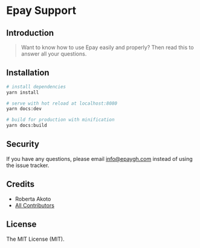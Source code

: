 # Epay Support


## Introduction
> Want to know how to use Epay easily and properly? Then read this to answer all your questions.

## Installation

``` bash
# install dependencies
yarn install

# serve with hot reload at localhost:8080
yarn docs:dev

# build for production with minification
yarn docs:build
```


## Security
If you have any questions, please email info@epaygh.com instead of using the issue tracker.


## Credits
- Roberta Akoto
- [All Contributors](../../contributors)


## License
The MIT License (MIT). 
